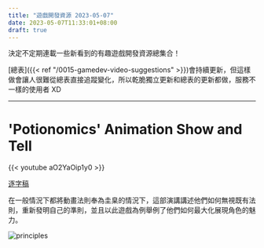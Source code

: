 ```yaml
---
title: "遊戲開發資源 2023-05-07"
date: 2023-05-07T11:33:01+08:00
draft: true
---
```


決定不定期連載一些新看到的有趣遊戲開發資源總集合！

[總表]({{< ref "/0015-gamedev-video-suggestions" >}})會持續更新，但這樣做會讓人很難從總表直接追蹤變化，所以乾脆獨立更新和總表的更新都做，服務不一樣的使用者 XD

---

# 'Potionomics' Animation Show and Tell

{{< youtube aO2YaOip1y0 >}}

[逐字稿](https://blog.chosenconcept.dev/GDC-transcript/transcript.html?v=aO2YaOip1y0&l=en)

在一般情況下都將動畫法則奉為圭臬的情況下，這部演講講述他們如何無視既有法則，重新發明自己的準則，並且以此遊戲為例舉例了他們如何最大化展現角色的魅力。


![principles](/images/posts/resource-update/0-0-0/1.png)